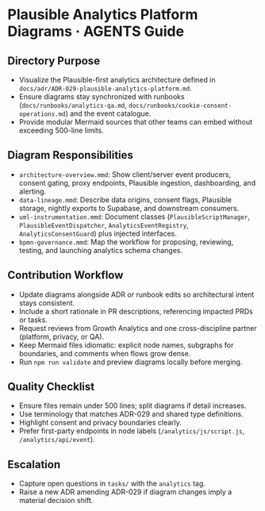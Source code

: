 # Plausible Analytics Platform Diagrams · AGENTS Guide

## Directory Purpose
- Visualize the Plausible-first analytics architecture defined in `docs/adr/ADR-029-plausible-analytics-platform.md`.
- Ensure diagrams stay synchronized with runbooks (`docs/runbooks/analytics-qa.md`, `docs/runbooks/cookie-consent-operations.md`) and the event catalogue.
- Provide modular Mermaid sources that other teams can embed without exceeding 500-line limits.

## Diagram Responsibilities
- `architecture-overview.mmd`: Show client/server event producers, consent gating, proxy endpoints, Plausible ingestion, dashboarding, and alerting.
- `data-lineage.mmd`: Describe data origins, consent flags, Plausible storage, nightly exports to Supabase, and downstream consumers.
- `uml-instrumentation.mmd`: Document classes (`PlausibleScriptManager`, `PlausibleEventDispatcher`, `AnalyticsEventRegistry`, `AnalyticsConsentGuard`) plus injected interfaces.
- `bpmn-governance.mmd`: Map the workflow for proposing, reviewing, testing, and launching analytics schema changes.

## Contribution Workflow
- Update diagrams alongside ADR or runbook edits so architectural intent stays consistent.
- Include a short rationale in PR descriptions, referencing impacted PRDs or tasks.
- Request reviews from Growth Analytics and one cross-discipline partner (platform, privacy, or QA).
- Keep Mermaid files idiomatic: explicit node names, subgraphs for boundaries, and comments when flows grow dense.
- Run `npm run validate` and preview diagrams locally before merging.

## Quality Checklist
- Ensure files remain under 500 lines; split diagrams if detail increases.
- Use terminology that matches ADR-029 and shared type definitions.
- Highlight consent and privacy boundaries clearly.
- Prefer first-party endpoints in node labels (`/analytics/js/script.js`, `/analytics/api/event`).

## Escalation
- Capture open questions in `tasks/` with the `analytics` tag.
- Raise a new ADR amending ADR-029 if diagram changes imply a material decision shift.
